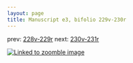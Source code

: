 ```yaml
---
layout: page
title: Manuscript e3, bifolio 229v-230r
---
```


prev: [228v-229r](../228v-229r/) next: [230v-231r](../230v-231r/)



[![Linked to zoomble image](http://www.homermultitext.org/iipsrv?IIIF=/project/homer/pyramidal/deepzoom/hmt/e3bifolio/v1/E3_229v_230r.tif/full/2000,/0/default.jpg)](http://www.homermultitext.org/ict2/?urn=urn:cite2:hmt:e3bifolio.v1:E3_229v_230r)

